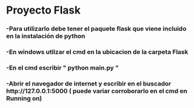 <h1> Proyecto Flask </h1>

<h3> -Para utilizarlo debe tener el paquete flask que viene incluido en la instalación de python </h3>
<h3> -En windows utlizar el cmd en la ubicacion de la carpeta Flask </h3>
<h3> -En el cmd escribir " python main.py " </h3>
<h3> -Abrir el navegador de internet y escribir en el buscador http://127.0.0.1:5000 ( puede variar corroborarlo en el cmd en Running on)

